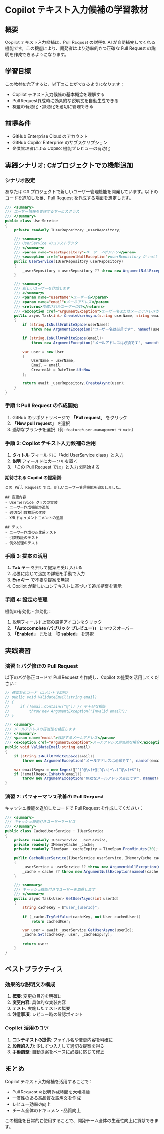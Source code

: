 # Copilot テキスト入力候補の学習教材

## 概要

Copilot テキスト入力候補は、Pull Request の説明を AI が自動補完してくれる機能です。この機能により、開発者はより効率的かつ正確な Pull Request の説明を作成できるようになります。

## 学習目標

この教材を完了すると、以下のことができるようになります：

- Copilot テキスト入力候補の基本概念を理解する
- Pull Request作成時に効果的な説明文を自動生成できる
- 機能の有効化・無効化を適切に管理できる

## 前提条件

- GitHub Enterprise Cloud のアカウント
- GitHub Copilot Enterprise のサブスクリプション
- 企業管理者による Copilot 機能プレビューの有効化

## 実践シナリオ: C#プロジェクトでの機能追加

### シナリオ設定

あなたは C# プロジェクトで新しいユーザー管理機能を開発しています。以下のコードを追加した後、Pull Request を作成する場面を想定します。

```csharp
/// <summary>
/// ユーザー情報を管理するサービスクラス
/// </summary>
public class UserService
{
    private readonly IUserRepository _userRepository;

    /// <summary>
    /// UserService のコンストラクタ
    /// </summary>
    /// <param name="userRepository">ユーザーリポジトリ</param>
    /// <exception cref="ArgumentNullException">userRepository が null の場合</exception>
    public UserService(IUserRepository userRepository)
    {
        _userRepository = userRepository ?? throw new ArgumentNullException(nameof(userRepository));
    }

    /// <summary>
    /// 新しいユーザーを作成します
    /// </summary>
    /// <param name="userName">ユーザー名</param>
    /// <param name="email">メールアドレス</param>
    /// <returns>作成されたユーザーのID</returns>
    /// <exception cref="ArgumentException">ユーザー名またはメールアドレスが無効な場合</exception>
    public async Task<int> CreateUserAsync(string userName, string email)
    {
        if (string.IsNullOrWhiteSpace(userName))
            throw new ArgumentException("ユーザー名は必須です", nameof(userName));
        
        if (string.IsNullOrWhiteSpace(email))
            throw new ArgumentException("メールアドレスは必須です", nameof(email));

        var user = new User
        {
            UserName = userName,
            Email = email,
            CreatedAt = DateTime.UtcNow
        };

        return await _userRepository.CreateAsync(user);
    }
}
```

### 手順 1: Pull Request の作成開始

1. GitHub のリポジトリページで **「Pull request」** をクリック
2. **「New pull request」** を選択
3. 適切なブランチを選択（例: `feature/user-management` → `main`）

### 手順 2: Copilot テキスト入力候補の活用

1. **タイトル** フィールドに「Add UserService class」と入力
2. **説明** フィールドにカーソルを置く
3. 「この Pull Request では」と入力を開始する

**期待される Copilot の提案例:**
```
この Pull Request では、新しいユーザー管理機能を追加しました。

## 変更内容
- UserService クラスの実装
- ユーザー作成機能の追加
- 適切な引数検証の実装
- XMLドキュメントコメントの追加

## テスト
- ユーザー作成の正常系テスト
- 引数検証のテスト
- 例外処理のテスト
```

### 手順 3: 提案の活用

1. **Tab キー** を押して提案を受け入れる
2. 必要に応じて追加の詳細を手動で入力
3. **Esc キー** で不要な提案を無視
4. Copilot が新しいコンテキストに基づいて追加提案を表示

### 手順 4: 設定の管理

機能の有効化・無効化：

1. 説明フィールド上部の設定アイコンをクリック
2. **「Autocomplete (パブリック プレビュー)」** にマウスオーバー
3. **「Enabled」** または **「Disabled」** を選択

## 実践演習

### 演習 1: バグ修正の Pull Request

以下のバグ修正コードで Pull Request を作成し、Copilot の提案を活用してください：

```csharp
// 修正前のコード（コメントで説明）
// public void ValidateEmail(string email)
// {
//     if (!email.Contains("@")) // 不十分な検証
//         throw new ArgumentException("Invalid email");
// }

/// <summary>
/// メールアドレスの妥当性を検証します
/// </summary>
/// <param name="email">検証するメールアドレス</param>
/// <exception cref="ArgumentException">メールアドレスが無効な場合</exception>
public void ValidateEmail(string email)
{
    if (string.IsNullOrWhiteSpace(email))
        throw new ArgumentException("メールアドレスは必須です", nameof(email));

    var emailRegex = new Regex(@"^[^@\s]+@[^@\s]+\.[^@\s]+$");
    if (!emailRegex.IsMatch(email))
        throw new ArgumentException("無効なメールアドレス形式です", nameof(email));
}
```

### 演習 2: パフォーマンス改善の Pull Request

キャッシュ機能を追加したコードで Pull Request を作成してください：

```csharp
/// <summary>
/// キャッシュ機能付きユーザーサービス
/// </summary>
public class CachedUserService : IUserService
{
    private readonly IUserService _userService;
    private readonly IMemoryCache _cache;
    private readonly TimeSpan _cacheExpiry = TimeSpan.FromMinutes(30);

    public CachedUserService(IUserService userService, IMemoryCache cache)
    {
        _userService = userService ?? throw new ArgumentNullException(nameof(userService));
        _cache = cache ?? throw new ArgumentNullException(nameof(cache));
    }

    /// <summary>
    /// キャッシュ機能付きでユーザーを取得します
    /// </summary>
    public async Task<User> GetUserAsync(int userId)
    {
        string cacheKey = $"user_{userId}";
        
        if (_cache.TryGetValue(cacheKey, out User cachedUser))
            return cachedUser;

        var user = await _userService.GetUserAsync(userId);
        _cache.Set(cacheKey, user, _cacheExpiry);
        
        return user;
    }
}
```

## ベストプラクティス

### 効果的な説明文の構成

1. **概要**: 変更の目的を明確に
2. **変更内容**: 具体的な実装内容
3. **テスト**: 実施したテストの概要
4. **注意事項**: レビュー時の確認ポイント

### Copilot 活用のコツ

1. **コンテキストの提供**: ファイル名や変更内容を明確に
2. **段階的入力**: 少しずつ入力して適切な提案を得る
3. **手動調整**: 自動提案をベースに必要に応じて修正

## まとめ

Copilot テキスト入力候補を活用することで：

- Pull Request の説明作成時間を大幅短縮
- 一貫性のある高品質な説明文を作成
- レビュー効率の向上
- チーム全体のドキュメント品質向上

この機能を日常的に使用することで、開発チーム全体の生産性向上に貢献できます。
